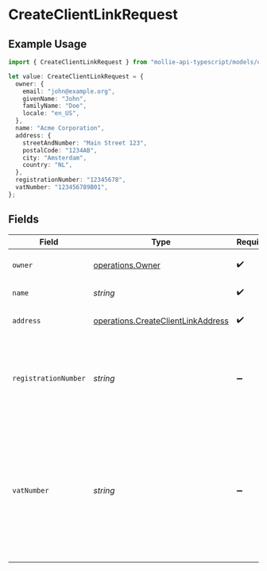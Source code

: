 # CreateClientLinkRequest

## Example Usage

```typescript
import { CreateClientLinkRequest } from "mollie-api-typescript/models/operations";

let value: CreateClientLinkRequest = {
  owner: {
    email: "john@example.org",
    givenName: "John",
    familyName: "Doe",
    locale: "en_US",
  },
  name: "Acme Corporation",
  address: {
    streetAndNumber: "Main Street 123",
    postalCode: "1234AB",
    city: "Amsterdam",
    country: "NL",
  },
  registrationNumber: "12345678",
  vatNumber: "123456789B01",
};
```

## Fields

| Field                                                                                                                                   | Type                                                                                                                                    | Required                                                                                                                                | Description                                                                                                                             | Example                                                                                                                                 |
| --------------------------------------------------------------------------------------------------------------------------------------- | --------------------------------------------------------------------------------------------------------------------------------------- | --------------------------------------------------------------------------------------------------------------------------------------- | --------------------------------------------------------------------------------------------------------------------------------------- | --------------------------------------------------------------------------------------------------------------------------------------- |
| `owner`                                                                                                                                 | [operations.Owner](../../models/operations/owner.md)                                                                                    | :heavy_check_mark:                                                                                                                      | Personal data of your customer.                                                                                                         |                                                                                                                                         |
| `name`                                                                                                                                  | *string*                                                                                                                                | :heavy_check_mark:                                                                                                                      | Name of the organization.                                                                                                               | Acme Corporation                                                                                                                        |
| `address`                                                                                                                               | [operations.CreateClientLinkAddress](../../models/operations/createclientlinkaddress.md)                                                | :heavy_check_mark:                                                                                                                      | Address of the organization.                                                                                                            |                                                                                                                                         |
| `registrationNumber`                                                                                                                    | *string*                                                                                                                                | :heavy_minus_sign:                                                                                                                      | The registration number of the organization at their local chamber of commerce.                                                         | 12345678                                                                                                                                |
| `vatNumber`                                                                                                                             | *string*                                                                                                                                | :heavy_minus_sign:                                                                                                                      | The VAT number of the organization, if based in the European Union. VAT numbers are verified against the international registry *VIES*. | 123456789B01                                                                                                                            |